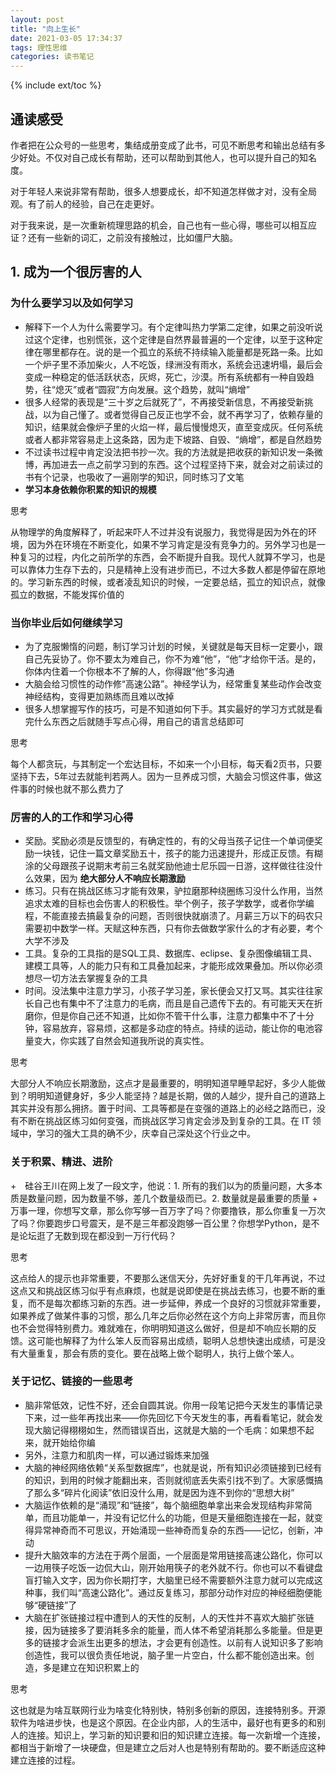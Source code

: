 ```yaml
---
layout: post
title: "向上生长"
date: 2021-03-05 17:34:37
tags: 理性思维
categories: 读书笔记
---
```


{% include ext/toc %}


## 通读感受 

作者把在公众号的一些思考，集结成册变成了此书，可见不断思考和输出总结有多少好处。不仅对自己成长有帮助，还可以帮助到其他人，也可以提升自己的知名度。

对于年轻人来说非常有帮助，很多人想要成长，却不知道怎样做才对，没有全局观。有了前人的经验，自己在走更好。

对于我来说，是一次重新梳理思路的机会，自己也有一些心得，哪些可以相互应证？还有一些新的词汇，之前没有接触过，比如僵尸大脑。


## 1. 成为一个很厉害的人

### 为什么要学习以及如何学习

+ 解释下一个人为什么需要学习。有个定律叫热力学第二定律，如果之前没听说过这个定律，也别慌张，这个定律是自然界最普遍的一个定律，以至于这种定律在哪里都存在。说的是一个孤立的系统不持续输入能量都是死路一条。比如一个炉子里不添加柴火，人不吃饭，绿洲没有雨水，系统会迅速坍塌，最后会变成一种稳定的低活跃状态，灰烬，死亡，沙漠。所有系统都有一种自毁趋势，往“熄灭”或者“圆寂”方向发展。这个趋势，就叫“熵增”
+ 很多人经常的表现是“三十岁之后就死了”，不再接受新信息，不再接受新挑战，以为自己懂了。或者觉得自己反正也学不会，就不再学习了，依赖存量的知识，结果就会像炉子里的火焰一样，最后慢慢熄灭，直至变成灰。任何系统或者人都非常容易走上这条路，因为走下坡路、自毁、“熵增”，都是自然趋势
+ 不过读书过程中肯定没法把书抄一次。我的方法就是把收获的新知识发一条微博，再加进去一点之前学习到的东西。这个过程坚持下来，就会对之前读过的书有个记录，也吸收了一遍刚学的知识，同时练习了文笔
+ **学习本身依赖你积累的知识的规模**

思考

从物理学的角度解释了，听起来吓人不过并没有说服力，我觉得是因为外在的环境，因为外在环境在不断变化，如果不学习肯定是没有竞争力的。另外学习也是一种复习的过程，内化之前所学的东西，会不断提升自我。现代人就算不学习，也是可以靠体力生存下去的，只是精神上没有进步而已，不过大多数人都是停留在原地的。学习新东西的时候，或者凌乱知识的时候，一定要总结，孤立的知识点，就像孤立的数据，不能发挥价值的

### 当你毕业后如何继续学习

+ 为了克服懒惰的问题，制订学习计划的时候，关键就是每天目标一定要小，跟自己先妥协了。你不要太为难自己，你不为难“他”，“他”才给你干活。是的，你体内住着一个你根本不了解的人，你得跟“他”多沟通
+ 大脑会给习惯性的动作修“高速公路”。神经学认为，经常重复某些动作会改变神经结构，变得更加熟练而且难以改掉
+ 很多人想掌握写作的技巧，可是不知道如何下手。其实最好的学习方式就是看完什么东西之后就随手写点心得，用自己的语言总结即可

思考

每个人都贪玩，与其制定一个宏达目标，不如来一个小目标，每天看2页书，只要坚持下去，5年过去就能判若两人。因为一旦养成习惯，大脑会习惯这件事，做这件事的时候也就不那么费力了


### 厉害的人的工作和学习心得

+ 奖励。奖励必须是反馈型的，有确定性的，有的父母当孩子记住一个单词便奖励一块钱，记住一篇文章奖励五十，孩子的能力迅速提升，形成正反馈。有糊涂的父母跟孩子说期末考前三名就奖励他迪士尼乐园一日游，这样做往往没什么效果，因为 **绝大部分人不响应长期激励**
+ 练习。只有在挑战区练习才能有效果，驴拉磨那种绕圈练习没什么作用，当然追求太难的目标也会伤害人的积极性。举个例子，孩子学数学，或者你学编程，不能直接去搞最复杂的问题，否则很快就崩溃了。月薪三万以下的码农只需要初中数学一样。天赋这种东西，只有你去做数学家什么的才有必要，考个大学不涉及
+ 工具。复杂的工具指的是SQL工具、数据库、eclipse、复杂图像编辑工具、建模工具等，人的能力只有和工具叠加起来，才能形成效果叠加。所以你必须想尽一切方法去掌握复杂的工具
+ 时间。没法集中注意力学习，小孩子学习差，家长便会又打又骂。其实往往家长自己也有集中不了注意力的毛病，而且是自己遗传下去的。有可能天天在折磨你，但是你自己还不知道，比如你不管干什么事，注意力都集中不了十分钟，容易放弃，容易烦，这都是多动症的特点。持续的运动，能让你的电池容量变大，你实践了自然会知道我所说的真实性。

思考

大部分人不响应长期激励，这点才是最重要的，明明知道早睡早起好，多少人能做到？明明知道健身好，多少人能坚持？越是长期，做的人越少，提升自己的道路上其实并没有那么拥挤。置于时间、工具等都是在变强的道路上的必经之路而已，没有不断在挑战区练习如何变强，而挑战区学习肯定会涉及到复杂的工具。在 IT 领域中，学习的强大工具的确不少，庆幸自己深处这个行业之中。


### 关于积累、精进、进阶

+　硅谷王川在网上发了一段文字，他说：1. 所有的我们以为的质量问题，大多本质是数量问题，因为数量不够，差几个数量级而已。2. 数量就是最重要的质量
+　万事一理，你想写文章，那么你写够一百万字了吗？你要撸铁，那么你重复一万次了吗？你要跑步口号震天，是不是三年都没跑够一百公里？你想学Python，是不是论坛逛了无数到现在都没到一万行代码？

思考

这点给人的提示也非常重要，不要那么迷信天分，先好好重复的干几年再说，不过这点又和挑战区练习似乎有点麻烦，也就是说即使是在挑战去练习，也要不断的重复，而不是每次都练习新的东西。进一步延伸，养成一个良好的习惯就非常重要，如果养成了做某件事的习惯，那么几年之后你必然在这个方向上非常厉害，而且你也不会觉得特别费力。难就难在，你明明知道这么做好，但是却不响应长期的反馈。这可能也解释了为什么笨人反而容易出成绩，聪明人总想快速出成绩，可是没有大量重复，那会有质的变化。要在战略上做个聪明人，执行上做个笨人。

### 关于记忆、链接的一些思考

+ 脑非常低效，记性不好，还会自圆其说。你用一段笔记把今天发生的事情记录下来，过一些年再找出来——你先回忆下今天发生的事，再看看笔记，就会发现大脑记得栩栩如生，然而错误百出，这就是大脑的一个毛病：如果想不起来，就开始给你编
+ 另外，注意力和肌肉一样，可以通过锻炼来加强
+ 大脑的神经网络依赖“关系型数据库”，也就是说，所有知识必须链接到已经有的知识，到用的时候才能翻出来，否则就彻底丢失索引找不到了。大家感慨搞了那么多“碎片化阅读”依旧没什么用，就是因为连不到你的“思想大树”
+ 大脑运作依赖的是“涌现”和“链接”，每个脑细胞单拿出来会发现结构非常简单，而且功能单一，并没有记忆什么的功能，但是天量细胞连接在一起，就变得异常神奇而不可思议，开始涌现一些神奇而复杂的东西——记忆，创新，冲动
+ 提升大脑效率的方法在于两个层面，一个层面是常用链接高速公路化，你可以一边用筷子吃饭一边侃大山，刚开始用筷子的老外就不行。你也可以不看键盘盲打输入文字，因为你长期打字，大脑里已经不需要额外注意力就可以完成这种事，我们叫“高速公路化”。通过反复练习，那部分动作对应的神经细胞便能够“硬链接”了
+ 大脑在扩张链接过程中遭到人的天性的反制，人的天性并不喜欢大脑扩张链接，因为链接多了要消耗多余的能量，而人体不希望消耗那么多能量。但是更多的链接才会派生出更多的想法，才会更有创造性。以前有人说知识多了影响创造性，我可以很负责任地说，脑子里一片空白，什么都不能创造出来。创造，多是建立在知识积累上的

思考

这也就是为啥互联网行业为啥变化特别快，特别多创新的原因，连接特别多。开源软件为啥进步快，也是这个原因。在企业内部，人的生活中，最好也有更多的和别人的连接。知识上，学习新的知识要和旧的知识建立连接。每一次新增一个连接，都相当于新增了一块硬盘，但是建立之后对人也是特别有帮助的。要不断适应这种建立连接的过程。



